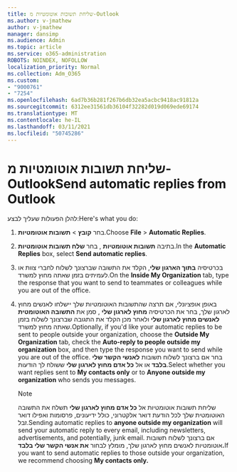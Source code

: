 ```yaml
---
title: שליחת תשובות אוטומטיות מ-Outlook
ms.author: v-jmathew
author: v-jmathew
manager: dansimp
ms.audience: Admin
ms.topic: article
ms.service: o365-administration
ROBOTS: NOINDEX, NOFOLLOW
localization_priority: Normal
ms.collection: Adm_O365
ms.custom:
- "9000761"
- "7254"
ms.openlocfilehash: 6ad7b36b281f267b6db32ea5acbc9418ac91812a
ms.sourcegitcommit: 6312ee31561db36104f32282d019d069ede69174
ms.translationtype: MT
ms.contentlocale: he-IL
ms.lasthandoff: 03/11/2021
ms.locfileid: "50745286"
---
```

# <a name="send-automatic-replies-from-outlook"></a><span data-ttu-id="28ea4-102">שליחת תשובות אוטומטיות מ-Outlook</span><span class="sxs-lookup"><span data-stu-id="28ea4-102">Send automatic replies from Outlook</span></span>

<span data-ttu-id="28ea4-103">להלן הפעולות שעליך לבצע:</span><span class="sxs-lookup"><span data-stu-id="28ea4-103">Here's what you do:</span></span>

1. <span data-ttu-id="28ea4-104">בחר **קובץ**  >  **תשובות אוטומטיות**.</span><span class="sxs-lookup"><span data-stu-id="28ea4-104">Choose **File** > **Automatic Replies**.</span></span>
2. <span data-ttu-id="28ea4-105">בתיבה **תשובות אוטומטיות** , בחר **שלח תשובות אוטומטיות**.</span><span class="sxs-lookup"><span data-stu-id="28ea4-105">In the **Automatic Replies** box, select **Send automatic replies**.</span></span>
3. <span data-ttu-id="28ea4-106">בכרטיסיה **בתוך הארגון שלי**, הקלד את התשובה שברצונך לשלוח לחברי צוות או לעמיתים בזמן שאתה מחוץ למשרד.</span><span class="sxs-lookup"><span data-stu-id="28ea4-106">On the **Inside My Organization** tab, type the response that you want to send to teammates or colleagues while you are out of the office.</span></span>
4. <span data-ttu-id="28ea4-107">באופן אופציונלי, אם תרצה שהתשובות האוטומטיות שלך יישלחו לאנשים מחוץ לארגון שלך, בחר את הכרטיסיה **מחוץ לארגון שלי** , סמן את **התשובה האוטומטית לאנשים מחוץ לארגון שלי** ולאחר מכן הקלד את התגובה שברצונך לשלוח בזמן שאתה מחוץ למשרד.</span><span class="sxs-lookup"><span data-stu-id="28ea4-107">Optionally, if you'd like your automatic replies to be sent to people outside your organization, choose the **Outside My Organization** tab, check the **Auto-reply to people outside my organization** box, and then type the response you want to send while you are out of the office.</span></span> <span data-ttu-id="28ea4-108">בחר אם ברצונך לשלוח תשובות **לאנשי הקשר שלי בלבד** או אל **כל אדם מחוץ לארגון שלי** ששולח לך הודעות.</span><span class="sxs-lookup"><span data-stu-id="28ea4-108">Select whether you want replies sent to **My contacts only** or to **Anyone outside my organization** who sends you messages.</span></span>

    > [!NOTE]
    > <span data-ttu-id="28ea4-109">שליחת תשובות אוטומטיות אל **כל אדם מחוץ לארגון שלי** תשלח את התשובה האוטומטית שלך לכל הודעת דואר אלקטרוני, כולל ידיעונים, פרסומות ואפילו דואר זבל.</span><span class="sxs-lookup"><span data-stu-id="28ea4-109">Sending automatic replies to **anyone outside my organization** will send your automatic reply to every email, including newsletters, advertisements, and potentially, junk email.</span></span> <span data-ttu-id="28ea4-110">אם ברצונך לשלוח תשובות אוטומטיות לאנשים מחוץ לארגון שלך, מומלץ לבחור **את אנשי הקשר שלי בלבד.**</span><span class="sxs-lookup"><span data-stu-id="28ea4-110">If you want to send automatic replies to those outside your organization, we recommend choosing **My contacts only.**</span></span>
